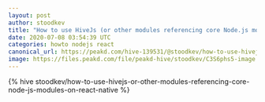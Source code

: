 ```yaml
---
layout: post
author: stoodkev
title: "How to use HiveJs (or other modules referencing core Node.js modules) on React Native"
date: 2020-07-08 03:54:39 UTC
categories: howto nodejs react
canonical_url: https://peakd.com/hive-139531/@stoodkev/how-to-use-hivejs-or-other-modules-referencing-core-node-js-modules-on-react-native
image: https://files.peakd.com/file/peakd-hive/stoodkev/C3S6phs5-image.png
---
```

{% hive stoodkev/how-to-use-hivejs-or-other-modules-referencing-core-node-js-modules-on-react-native %}
